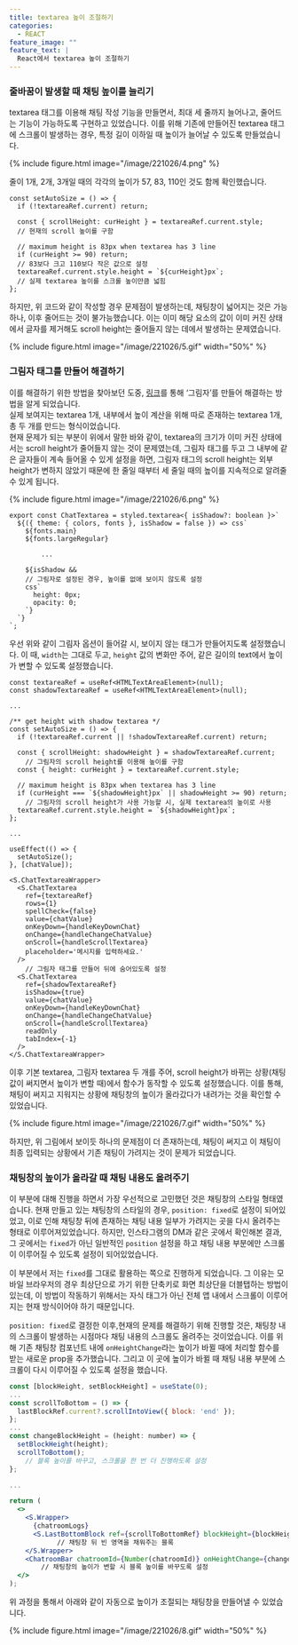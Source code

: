 ```yaml
---
title: textarea 높이 조절하기
categories:
  - REACT
feature_image: ""
feature_text: |
  React에서 textarea 높이 조절하기
---
```


### 줄바꿈이 발생할 때 채팅 높이를 늘리기

textarea 태그를 이용해 채팅 작성 기능을 만들면서, 최대 세 줄까지 늘어나고, 줄어드는 기능이 가능하도록 구현하고 있었습니다. 이를 위해 기존에 만들어진 textarea 태그에 스크롤이 발생하는 경우, 특정 길이 이하일 때 높이가 늘어날 수 있도록 만들었습니다.

{% include figure.html
image="/image/221026/4.png" %}

줄이 1개, 2개, 3개일 때의 각각의 높이가 57, 83, 110인 것도 함께 확인했습니다.

```tsx
const setAutoSize = () => {
  if (!textareaRef.current) return;

  const { scrollHeight: curHeight } = textareaRef.current.style;
  // 현재의 scroll 높이를 구함

  // maximum height is 83px when textarea has 3 line
  if (curHeight >= 90) return;
  // 83보다 크고 110보다 작은 값으로 설정
  textareaRef.current.style.height = `${curHeight}px`;
  // 실제 textarea 높이를 스크롤 높이만큼 넓힘
};
```

하지만, 위 코드와 같이 작성할 경우 문제점이 발생하는데, 채팅창이 넓어지는 것은 가능하나, 이후 줄어드는 것이 불가능했습니다. 이는 이미 해당 요소의 값이 이미 커진 상태에서 글자를 제거해도 scroll height는 줄어들지 않는 데에서 발생하는 문제였습니다.

{% include figure.html
image="/image/221026/5.gif" width="50%" %}

### 그림자 태그를 만들어 해결하기

이를 해결하기 위한 방법을 찾아보던 도중, [링크](https://stackoverflow.com/questions/57965268/possible-to-have-a-dynamically-height-adjusted-textarea-without-constant-reflows)를 통해 ‘그림자’를 만들어 해결하는 방법을 알게 되었습니다.  
실제 보여지는 textarea 1개, 내부에서 높이 계산을 위해 따로 존재하는 textarea 1개, 총 두 개를 만드는 형식이었습니다.  
현재 문제가 되는 부분이 위에서 말한 바와 같이, textarea의 크기가 이미 커진 상태에서는 scroll height가 줄어들지 않는 것이 문제였는데, 그림자 태그를 두고 그 내부에 같은 글자들이 계속 들어올 수 있게 설정을 하면, 그림자 태그의 scroll height는 외부 height가 변하지 않았기 때문에 한 줄일 때부터 세 줄일 때의 높이를 지속적으로 알려줄 수 있게 됩니다.

{% include figure.html
image="/image/221026/6.png" %}

```tsx
export const ChatTextarea = styled.textarea<{ isShadow?: boolean }>`
  ${({ theme: { colors, fonts }, isShadow = false }) => css`
    ${fonts.main}
    ${fonts.largeRegular}

		...

    ${isShadow &&
    // 그림자로 설정된 경우, 높이를 없애 보이지 않도록 설정
    css`
      height: 0px;
      opacity: 0;
    `}
  `}
`;
```

우선 위와 같이 그림자 옵션이 들어갈 시, 보이지 않는 태그가 만들어지도록 설정했습니다. 이 때, `width`는 그대로 두고, `height` 값의 변화만 주어, 같은 길이의 text에서 높이가 변할 수 있도록 설정했습니다.

```tsx
const textareaRef = useRef<HTMLTextAreaElement>(null);
const shadowTextareaRef = useRef<HTMLTextAreaElement>(null);

...

/** get height with shadow textarea */
const setAutoSize = () => {
  if (!textareaRef.current || !shadowTextareaRef.current) return;

  const { scrollHeight: shadowHeight } = shadowTextareaRef.current;
	// 그림자의 scroll height를 이용해 높이를 구함
  const { height: curHeight } = textareaRef.current.style;

  // maximum height is 83px when textarea has 3 line
  if (curHeight === `${shadowHeight}px` || shadowHeight >= 90) return;
	// 그림자의 scroll height가 사용 가능할 시, 실제 textarea의 높이로 사용
  textareaRef.current.style.height = `${shadowHeight}px`;
};

...

useEffect(() => {
  setAutoSize();
}, [chatValue]);

<S.ChatTextareaWrapper>
  <S.ChatTextarea
    ref={textareaRef}
    rows={1}
    spellCheck={false}
    value={chatValue}
    onKeyDown={handleKeyDownChat}
    onChange={handleChangeChatValue}
    onScroll={handleScrollTextarea}
    placeholder='메시지를 입력하세요.'
  />
	// 그림자 태그를 만들어 뒤에 숨어있도록 설정
  <S.ChatTextarea
    ref={shadowTextareaRef}
    isShadow={true}
    value={chatValue}
    onKeyDown={handleKeyDownChat}
    onChange={handleChangeChatValue}
    onScroll={handleScrollTextarea}
    readOnly
    tabIndex={-1}
  />
</S.ChatTextareaWrapper>
```

이후 기본 textarea, 그림자 textarea 두 개를 주어, scroll height가 바뀌는 상황(채팅 값이 써지면서 높이가 변할 때)에서 함수가 동작할 수 있도록 설정했습니다. 이를 통해, 채팅이 써지고 지워지는 상황에 채팅창의 높이가 올라갔다가 내려가는 것을 확인할 수 있었습니다.

{% include figure.html
image="/image/221026/7.gif" width="50%" %}

하지만, 위 그림에서 보이듯 하나의 문제점이 더 존재하는데, 채팅이 써지고 이 채팅이 최종 입력되는 상황에서 기존 채팅이 가려지는 것이 문제가 되었습니다.

### 채팅창의 높이가 올라갈 때 채팅 내용도 올려주기

이 부분에 대해 진행을 하면서 가장 우선적으로 고민했던 것은 채팅창의 스타일 형태였습니다. 현재 만들고 있는 채팅창의 스타일의 경우, `position: fixed`로 설정이 되어있었고, 이로 인해 채팅창 뒤에 존재하는 채팅 내용 일부가 가려지는 곳을 다시 올려주는 형태로 이루어져있었습니다. 하지만, 인스타그램의 DM과 같은 곳에서 확인해본 결과, 그 곳에서는 `fixed`가 아닌 일반적인 `position` 설정을 하고 채팅 내용 부분에만 스크롤이 이루어질 수 있도록 설정이 되어있었습니다.

이 부분에서 저는 `fixed`를 그대로 활용하는 쪽으로 진행하게 되었습니다. 그 이유는 모바일 브라우저의 경우 최상단으로 가기 위한 단축키로 화면 최상단을 더블탭하는 방법이 있는데, 이 방법이 작동하기 위해서는 자식 태그가 아닌 전체 앱 내에서 스크롤이 이루어지는 현재 방식이어야 하기 때문입니다.

`position: fixed`로 결정한 이후,현재의 문제를 해결하기 위해 진행할 것은, 채팅창 내의 스크롤이 발생하는 시점마다 채팅 내용의 스크롤도 올려주는 것이었습니다. 이를 위해 기존 채팅창 컴포넌트 내에 `onHeightChange`라는 높이가 바뀔 때에 처리할 함수를 받는 새로운 prop을 추가했습니다. 그리고 이 곳에 높이가 바뀔 때 채팅 내용 부분에 스크롤이 다시 이루어질 수 있도록 설정을 했습니다.

```jsx
const [blockHeight, setBlockHeight] = useState(0);
...
const scrollToBottom = () => {
  lastBlockRef.current?.scrollIntoView({ block: 'end' });
};
...
const changeBlockHeight = (height: number) => {
  setBlockHeight(height);
  scrollToBottom();
	// 블록 높이를 바꾸고, 스크롤을 한 번 더 진행하도록 설정
};

...

return (
  <>
    <S.Wrapper>
      {chatroomLogs}
      <S.LastBottomBlock ref={scrollToBottomRef} blockHeight={blockHeight} />
			// 채팅창 뒤 빈 영역을 채워주는 블록
    </S.Wrapper>
    <ChatroomBar chatroomId={Number(chatroomId)} onHeightChange={changeBlockHeight} />
		// 채팅창의 높이가 변할 시 블록 높이를 바꾸도록 설정
  </>
);
```

위 과정을 통해서 아래와 같이 자동으로 높이가 조절되는 채팅창을 만들어낼 수 있었습니다.

{% include figure.html
image="/image/221026/8.gif" width="50%" %}
